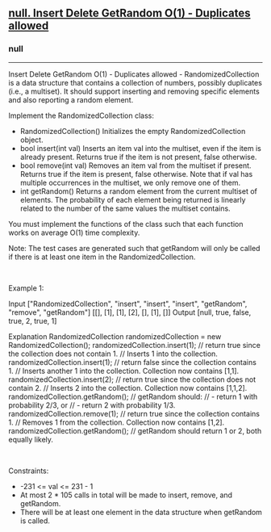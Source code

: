 <h2><a href="https://leetcode.com/problems/insert-delete-getrandom-o1-duplicates-allowed/">null. Insert Delete GetRandom O(1) - Duplicates allowed</a></h2><h3>null</h3><hr>Insert Delete GetRandom O(1) - Duplicates allowed - RandomizedCollection is a data structure that contains a collection of numbers, possibly duplicates (i.e., a multiset). It should support inserting and removing specific elements and also reporting a random element.

Implement the RandomizedCollection class:

 * RandomizedCollection() Initializes the empty RandomizedCollection object.
 * bool insert(int val) Inserts an item val into the multiset, even if the item is already present. Returns true if the item is not present, false otherwise.
 * bool remove(int val) Removes an item val from the multiset if present. Returns true if the item is present, false otherwise. Note that if val has multiple occurrences in the multiset, we only remove one of them.
 * int getRandom() Returns a random element from the current multiset of elements. The probability of each element being returned is linearly related to the number of the same values the multiset contains.

You must implement the functions of the class such that each function works on average O(1) time complexity.

Note: The test cases are generated such that getRandom will only be called if there is at least one item in the RandomizedCollection.

 

Example 1:


Input
["RandomizedCollection", "insert", "insert", "insert", "getRandom", "remove", "getRandom"]
[[], [1], [1], [2], [], [1], []]
Output
[null, true, false, true, 2, true, 1]

Explanation
RandomizedCollection randomizedCollection = new RandomizedCollection();
randomizedCollection.insert(1);   // return true since the collection does not contain 1.
                                  // Inserts 1 into the collection.
randomizedCollection.insert(1);   // return false since the collection contains 1.
                                  // Inserts another 1 into the collection. Collection now contains [1,1].
randomizedCollection.insert(2);   // return true since the collection does not contain 2.
                                  // Inserts 2 into the collection. Collection now contains [1,1,2].
randomizedCollection.getRandom(); // getRandom should:
                                  // - return 1 with probability 2/3, or
                                  // - return 2 with probability 1/3.
randomizedCollection.remove(1);   // return true since the collection contains 1.
                                  // Removes 1 from the collection. Collection now contains [1,2].
randomizedCollection.getRandom(); // getRandom should return 1 or 2, both equally likely.


 

Constraints:

 * -231 <= val <= 231 - 1
 * At most 2 * 105 calls in total will be made to insert, remove, and getRandom.
 * There will be at least one element in the data structure when getRandom is called.